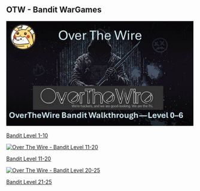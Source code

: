 <section id="projects" class="section">
    <h1>OTW - Bandit WarGames</h1>
    <div class="project-item">
        <a href="https://github.com/VincentRitchie/Over-The-Wire-Bandit-Challenges-Level-1-10">
            <img src="https://github.com/VincentRitchie/VincentRitchie/blob/main/OTW-Bandit%20Level%200.jpeg" 
                alt="Over The Wire - Bandit Level 1-10" width="500">
            <p>Bandit Level 1-10</p>
        </a>
    </div>
    <div class="project-item">
        <a href="#">
            <img src="#" 
                alt="Over The Wire - Bandit Level 11-20" width="500">
            <p>Bandit Level 11-20</p>
        </a>
    </div>
    <div class="project-item">
        <a href="#">
            <img src="#" 
                alt="Over The Wire - Bandit Level 20-25" width="500">
            <p>Bandit Level 21-25</p>
        </a>
    </div>
</section>
